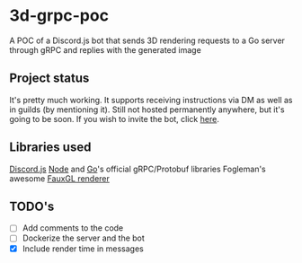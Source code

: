 # 3d-grpc-poc
A POC of a Discord.js bot that sends 3D rendering requests to a Go server through gRPC and replies with the generated image


## Project status
It's pretty much working. It supports receiving instructions via DM as well as in guilds (by mentioning it).
Still not hosted permanently anywhere, but it's going to be soon.
If you wish to invite the bot, click [here](https://discord.com/api/oauth2/authorize?client_id=924427005053784084&permissions=34816&scope=bot).

## Libraries used
[Discord.js](https://discord.js.org/)
[Node](https://grpc.io/docs/languages/node/) and [Go](https://grpc.io/docs/languages/go/)'s official gRPC/Protobuf libraries
Fogleman's awesome [FauxGL renderer](https://github.com/fogleman/fauxgl)

## TODO's
- [ ] Add comments to the code
- [ ] Dockerize the server and the bot
- [x] Include render time in messages

